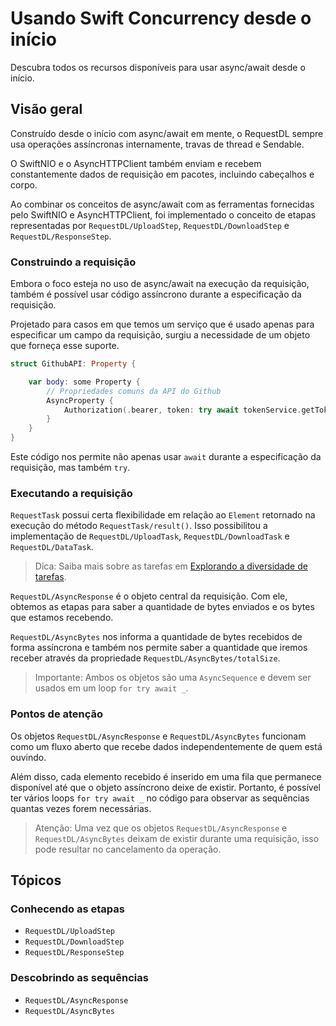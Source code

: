 # Usando Swift Concurrency desde o início

Descubra todos os recursos disponíveis para usar async/await desde o início.

## Visão geral

Construído desde o início com async/await em mente, o RequestDL sempre usa operações assíncronas internamente, travas de thread e Sendable.

O SwiftNIO e o AsyncHTTPClient também enviam e recebem constantemente dados de requisição em pacotes, incluindo cabeçalhos e corpo.

Ao combinar os conceitos de async/await com as ferramentas fornecidas pelo SwiftNIO e AsyncHTTPClient, foi implementado o conceito de etapas representadas por ``RequestDL/UploadStep``, ``RequestDL/DownloadStep`` e ``RequestDL/ResponseStep``.

### Construindo a requisição

Embora o foco esteja no uso de async/await na execução da requisição, também é possível usar código assíncrono durante a especificação da requisição.

Projetado para casos em que temos um serviço que é usado apenas para especificar um campo da requisição, surgiu a necessidade de um objeto que forneça esse suporte.

```swift
struct GithubAPI: Property {

    var body: some Property {
        // Propriedades comuns da API do Github
        AsyncProperty {
            Authorization(.bearer, token: try await tokenService.getToken())
        }
    }
}
```

Este código nos permite não apenas usar `await` durante a especificação da requisição, mas também `try`.

### Executando a requisição

``RequestTask`` possui certa flexibilidade em relação ao `Element` retornado na execução do método ``RequestTask/result()``. Isso possibilitou a implementação de ``RequestDL/UploadTask``, ``RequestDL/DownloadTask`` e ``RequestDL/DataTask``.

> Dica: Saiba mais sobre as tarefas em [Explorando a diversidade de tarefas](<doc:Exploring-task>).

``RequestDL/AsyncResponse`` é o objeto central da requisição. Com ele, obtemos as etapas para saber a quantidade de bytes enviados e os bytes que estamos recebendo.

``RequestDL/AsyncBytes`` nos informa a quantidade de bytes recebidos de forma assíncrona e também nos permite saber a quantidade que iremos receber através da propriedade ``RequestDL/AsyncBytes/totalSize``.

> Importante: Ambos os objetos são uma `AsyncSequence` e devem ser usados em um loop `for try await _`.

### Pontos de atenção

Os objetos ``RequestDL/AsyncResponse`` e ``RequestDL/AsyncBytes`` funcionam como um fluxo aberto que recebe dados independentemente de quem está ouvindo.

Além disso, cada elemento recebido é inserido em uma fila que permanece disponível até que o objeto assíncrono deixe de existir. Portanto, é possível ter vários loops `for try await _` no código para observar as sequências quantas vezes forem necessárias.

> Atenção: Uma vez que os objetos ``RequestDL/AsyncResponse`` e ``RequestDL/AsyncBytes`` deixam de existir durante uma requisição, isso pode resultar no cancelamento da operação.

## Tópicos

### Conhecendo as etapas

- ``RequestDL/UploadStep``
- ``RequestDL/DownloadStep``
- ``RequestDL/ResponseStep``

### Descobrindo as sequências

- ``RequestDL/AsyncResponse``
- ``RequestDL/AsyncBytes``